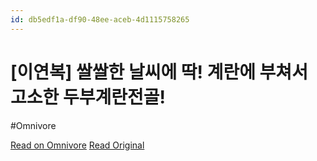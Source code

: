 ```yaml
---
id: db5edf1a-df90-48ee-aceb-4d1115758265
---
```


# [이연복] 쌀쌀한 날씨에 딱! 계란에 부쳐서 고소한 두부계란전골!
#Omnivore

[Read on Omnivore](https://omnivore.app/me/https-www-youtube-com-watch-v-v-guqr-vwxina-192a2d59174)
[Read Original](https://www.youtube.com/watch?v=VGuqrVWXINA)

